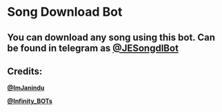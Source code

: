 # Song Download Bot

## You can download any song using this bot. Can be found in telegram as [@JESongdlBot](https://t.me/JESongdlBot)

## Credits:

<b>[@ImJanindu](https://t.me/ImJanindu)

[@Infinity_BOTs](https://t.me/Infinity_BOTs)</b>
